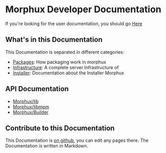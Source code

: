 # Morphux Developer Documentation

If you're looking for the user documentation, you should go
[Here](https://docs.morphux.org)

## What's in this Documentation
This Documentation is separated in different categories:

- [Packages](Package): How packaging work in morphux
- [Infrastructure](Infrastructure.md): A complete server Infrastructure of
- [Installer](Installer.md): Documentation about the Installer
Morphux

## API Documentation

- [Morphux/lib](https://dev-docs.morphux.org/lib/files.html)
- [Morphux/libmpm](https://dev-docs.morphux.org/libmpm/files.html)
- [Morphux/Builder](https://dev-docs.morphux.org/builder/files.html)

## Contribute to this Documentation

This Documentation is [on github](https://github.com/Morphux/Developer-Documentation),
you can edit any pages there. The Documentation is written in Markdown.


